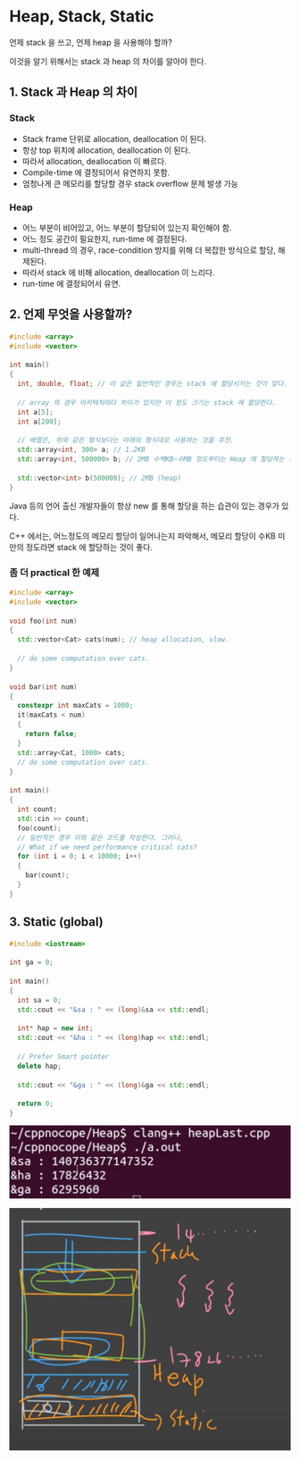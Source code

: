 # Heap, Stack, Static

언제 stack 을 쓰고, 언제 heap 을 사용해야 할까?

이것을 알기 위해서는 stack 과 heap 의 차이를 알아야 한다.

## 1. Stack 과 Heap 의 차이

### Stack

- Stack frame 단위로 allocation, deallocation 이 된다.
- 항상 top 위치에 allocation, deallocation 이 된다.
- 따라서 allocation, deallocation 이 빠르다.
- Compile-time 에 결정되어서 유연하지 못함.
- 엄청나게 큰 메모리를 할당할 경우 stack overflow 문제 발생 가능

### Heap

- 어느 부분이 비어있고, 어느 부분이 할당되어 있는지 확인해야 함.
- 어느 정도 공간이 필요한지, run-time 에 결정된다.
- multi-thread 의 경우, race-condition 방지를 위해 더 복잡한 방식으로 할당, 해제된다.
- 따라서 stack 에 비해 allocation, deallocation 이 느리다.
- run-time 에 결정되어서 유연.

## 2. 언제 무엇을 사용할까?

```c++
#include <array>
#include <vector>

int main()
{
  int, double, float; // 이 같은 일반적인 경우는 stack 에 할당시키는 것이 맞다.
  
  // array 의 경우 아키텍처마다 차이가 있지만 이 정도 크기는 stack 에 할당한다.
  int a[5];
  int a[200];
  
  // 배열은, 위와 같은 형식보다는 아래의 형식대로 사용하는 것을 추천.
  std::array<int, 300> a; // 1.2KB
  std::array<int, 500000> b; // 2MB 수백KB~수MB 정도부터는 Heap 에 할당하는 것이 맞음.
  
  std::vector<int> b(500000); // 2MB (heap)
}
```

Java 등의 언어 출신 개발자들이 항상 new 를 통해 할당을 하는 습관이 있는 경우가 있다.

C++ 에서는, 어느정도의 메모리 할당이 일어나는지 파악해서, 메모리 할당이 수KB 미만의 정도라면 stack 에 할당하는 것이 좋다.

### 좀 더 practical 한 예제

```c++
#include <array>
#include <vector>

void foo(int num)
{
  std::vector<Cat> cats(num); // heap allocation, slow.
  
  // do some computation over cats.
}

void bar(int num)
{
  constexpr int maxCats = 1000;
  it(maxCats < num)
  {
    return false;
  }
  std::array<Cat, 1000> cats;
  // do some computation over cats.
}

int main()
{
  int count;
  std::cin >> count;
  foo(count);
  // 일반적인 경우 이와 같은 코드를 작성한다. 그러나,
  // What if we need performance critical cats?
  for (int i = 0; i < 10000; i++)
  {
    bar(count);
  }
}
```

## 3. Static (global)

```c++
#include <iostream>

int ga = 0;

int main()
{
  int sa = 0;
  std::cout << "&sa : " << (long)&sa << std::endl;
  
  int* hap = new int;
  std::cout << "&ha : " << (long)hap << std::endl;
  
  // Prefer Smart pointer
  delete hap;
  
  std::cout << "&ga : " << (long)&ga << std::endl;
  
  return 0;
}
```

![static_1](Images/8/static_1.png)

![static_2](Images/8/static_2.png)